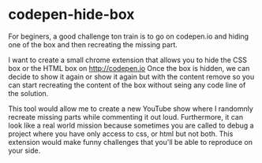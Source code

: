 # codepen-hide-box
For beginers, a good challenge ton train is to go on codepen.io and hiding one of the box and then recreating the missing part.

I want to create a small chrome extension that allows you to hide the CSS box or the HTML box on http://codepen.io
Once the box is hidden, we can decide to show it again or show it again but with the content remove so you can start recreating the content of the box without seing any code line of the solution. 

This tool would allow me to create a new YouTube show where I randomnly recreate missing parts while commenting it out loud.
Furthermore, it can look like a real world mission because sometimes you are called to debug a project where you have only access to css, or html but not both.
This extension would make funny challenges that you'll be able to reproduce on your side.
